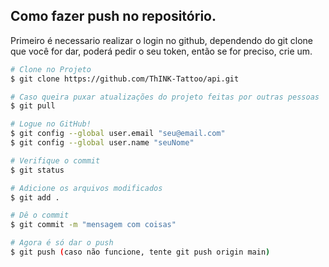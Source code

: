## Como fazer push no repositório.

Primeiro é necessario realizar o login no github, dependendo do git clone que você for dar, poderá pedir o seu token, então se for preciso, crie um.

```bash
# Clone no Projeto
$ git clone https://github.com/ThINK-Tattoo/api.git

# Caso queira puxar atualizações do projeto feitas por outras pessoas
$ git pull

# Logue no GitHub!
$ git config --global user.email "seu@email.com"
$ git config --global user.name "seuNome"

# Verifique o commit
$ git status

# Adicione os arquivos modificados
$ git add . 

# Dê o commit
$ git commit -m "mensagem com coisas"

# Agora é só dar o push
$ git push (caso não funcione, tente git push origin main)

```
